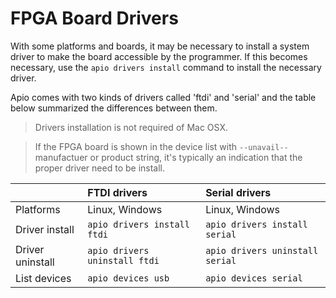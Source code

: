 

# FPGA Board Drivers

With some platforms and boards, it may be necessary to install a system driver to make the board accessible by the programmer. If this becomes necessary, use the `apio drivers install` command to install the necessary driver. 

Apio comes with two kinds of drivers called 'ftdi' and 'serial' and the table below summarized the differences between them.

> Drivers installation is not required of Mac OSX.

> If the FPGA board is shown in the device list with `--unavail--` manufactuer or product string, it's typically an indication that the proper driver need to be install. 


|   | FTDI drivers | Serial drivers   |
|--------|:-----|:------------|
| Platforms  | Linux, Windows  | Linux, Windows   |
| Driver install  | `apio drivers install ftdi`  | `apio drivers install serial`   |
| Driver uninstall  | `apio drivers uninstall ftdi`  | `apio drivers uninstall serial`   |
| List devices    | `apio devices usb`  | `apio devices serial`    |



<br>

